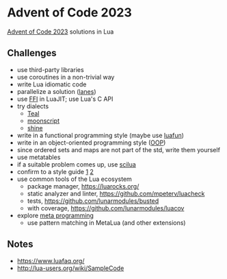 # Advent of Code 2023

[Advent of Code 2023](https://adventofcode.com/2023) solutions in Lua

## Challenges


- use third-party libraries
- use coroutines in a non-trivial way
- write Lua idiomatic code
- parallelize a solution ([lanes](https://lualanes.github.io/lanes/))
- use [FFI](https://luajit.org/ext_ffi.html) in LuaJIT; use Lua's C API
- try dialects
  - [Teal](https://github.com/teal-language/tl)
  - [moonscript](https://moonscript.org/)
  - [shine](https://github.com/richardhundt/shine)
- write in a functional programming style (maybe use [luafun](https://github.com/luafun/luafun))
- write in an object-oriented programming style ([OOP](https://www.lua.org/pil/16.html))
- since ordered sets and maps are not part of the std, write them yourself
- use metatables
- if a suitable problem comes up, use [scilua](https://scilua.org/)
- confirm to a style guide [1](http://lua-users.org/wiki/LuaStyleGuide) [2](https://github.com/Olivine-Labs/lua-style-guide)
- use common tools of the Lua ecosystem
  - package manager, https://luarocks.org/
  - static analyzer and linter, https://github.com/mpeterv/luacheck
  - tests, https://github.com/lunarmodules/busted
  - with coverage, https://github.com/lunarmodules/luacov
- explore [meta programming](http://lua-users.org/wiki/MetaProgramming)
  - use pattern matching in MetaLua (and other extensions)

## Notes

- https://www.luafaq.org/
- http://lua-users.org/wiki/SampleCode


